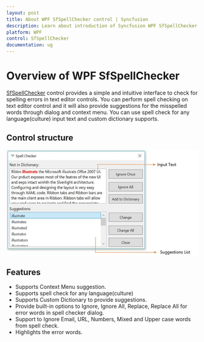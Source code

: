 ```yaml
---
layout: post
title: About WPF SfSpellChecker control | Syncfusion 
description: Learn about introduction of Syncfusion WPF SfSpellChecker control and more details about the control features.
platform: WPF
control: SfSpellChecker 
documentation: ug
---
```


# Overview of WPF SfSpellChecker 

[SfSpellChecker](https://help.syncfusion.com/cr/wpf/Syncfusion.Windows.Controls.SfSpellChecker.html) control provides a simple and intuitive interface to check for spelling errors in text editor controls. You can perform spell checking on text editor control and it will also provide suggestions for the misspelled words through dialog and context menu. You can use spell check for any language(culture) input text and custom dictionary supports. 

## Control structure

![Control Structure of WPF SfSpellChecker](overview-images/overview.jpeg)

## Features

* Supports Context Menu suggestion.
* Supports spell check for any language(culture)
* Supports Custom Dictionary to provide suggestions.
* Provide built-in options to Ignore, Ignore All, Replace, Replace All for error words in spell checker dialog.
* Support to Ignore Email, URL, Numbers, Mixed and Upper case words from spell check.
* Highlights the error words.


